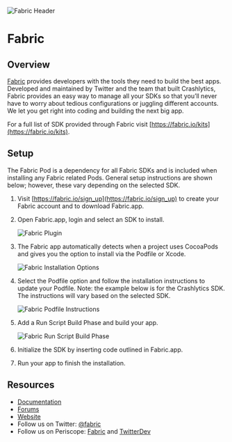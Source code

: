 ![Fabric Header](https://docs.fabric.io/ios/cocoapod-readmes/cocoapods-fabric-header.png)

# Fabric

## Overview

[Fabric](https://www.fabric.io) provides developers with the tools they need to build the best apps. Developed and maintained by Twitter and the team that built Crashlytics, Fabric provides an easy way to manage all your SDKs so that you’ll never have to worry about tedious configurations or juggling different accounts. We let you get right into coding and building the next big app.

For a full list of SDK provided through Fabric visit [https://fabric.io/kits](https://fabric.io/kits).

## Setup

The Fabric Pod is a dependency for all Fabric SDKs and is included when installing any Fabric related Pods. General setup instructions are shown below; however, these vary depending on the selected SDK.

1. Visit [https://fabric.io/sign_up](https://fabric.io/sign_up) to create your Fabric account and to download Fabric.app.

1. Open Fabric.app, login and select an SDK to install.

    ![Fabric Plugin](https://docs.fabric.io/ios/cocoapod-readmes/cocoapods-fabric-plugin.png)

1. The Fabric app automatically detects when a project uses CocoaPods and gives you the option to install via the Podfile or Xcode.

	![Fabric Installation Options](https://docs.fabric.io/ios/cocoapod-readmes/cocoapods-pod-installation-option.png)

1. Select the Podfile option and follow the installation instructions to update your Podfile. Note: the example below is for the Crashlytics SDK. The instructions will vary based on the selected SDK.

	![Fabric Podfile Instructions](https://docs.fabric.io/ios/cocoapod-readmes/cocoapods-podfile-instructions.png)

1. Add a Run Script Build Phase and build your app.

	![Fabric Run Script Build Phase](https://docs.fabric.io/ios/cocoapod-readmes/cocoapods-rsbp.png)

1. Initialize the SDK by inserting code outlined in Fabric.app.

1. Run your app to finish the installation.

## Resources

* [Documentation](https://docs.fabric.io/)
* [Forums](https://twittercommunity.com/c/fabric)
* [Website](https://www.fabric.io)
* Follow us on Twitter: [@fabric](https://twitter.com/fabric)
* Follow us on Periscope: [Fabric](https://periscope.tv/fabric) and [TwitterDev](https://periscope.tv/twitterdev)
